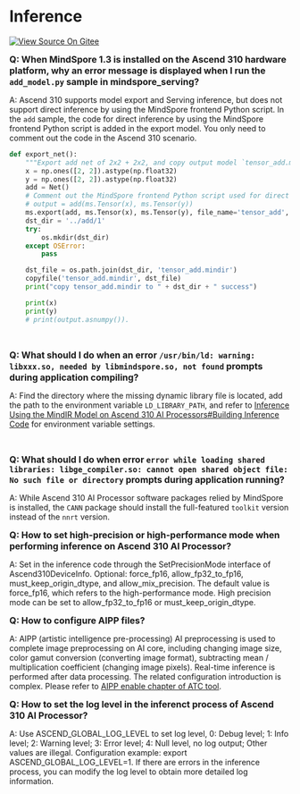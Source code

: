 # Inference

[![View Source On Gitee](https://mindspore-website.obs.cn-north-4.myhuaweicloud.com/website-images/r1.10/resource/_static/logo_source_en.png)](https://gitee.com/mindspore/docs/blob/r1.10/docs/mindspore/source_en/faq/inference.md)

<font size=3>**Q: When MindSpore 1.3 is installed on the Ascend 310 hardware platform, why an error message is displayed when I run the `add_model.py` sample in mindspore_serving?**</font>

A: Ascend 310 supports model export and Serving inference, but does not support direct inference by using the MindSpore frontend Python script. In the `add` sample, the code for direct inference by using the MindSpore frontend Python script is added in the export model. You only need to comment out the code in the Ascend 310 scenario.

```python
def export_net():
    """Export add net of 2x2 + 2x2, and copy output model `tensor_add.mindir` to directory ../add/1"""
    x = np.ones([2, 2]).astype(np.float32)
    y = np.ones([2, 2]).astype(np.float32)
    add = Net()
    # Comment out the MindSpore frontend Python script used for direct inference in the Ascend 310 scenario.
    # output = add(ms.Tensor(x), ms.Tensor(y))
    ms.export(add, ms.Tensor(x), ms.Tensor(y), file_name='tensor_add', file_format='MINDIR')
    dst_dir = '../add/1'
    try:
        os.mkdir(dst_dir)
    except OSError:
        pass

    dst_file = os.path.join(dst_dir, 'tensor_add.mindir')
    copyfile('tensor_add.mindir', dst_file)
    print("copy tensor_add.mindir to " + dst_dir + " success")

    print(x)
    print(y)
    # print(output.asnumpy()).
```

<br/>

<font size=3>**Q: What should I do when an error `/usr/bin/ld: warning: libxxx.so, needed by libmindspore.so, not found` prompts during application compiling?**</font>

A: Find the directory where the missing dynamic library file is located, add the path to the environment variable `LD_LIBRARY_PATH`, and refer to [Inference Using the MindIR Model on Ascend 310 AI Processors#Building Inference Code](https://www.mindspore.cn/tutorials/experts/en/r1.10/infer/ascend_310_mindir.html#building-inference-code) for environment variable settings.

<br/>

<font size=3>**Q: What should I do when error `error while loading shared libraries: libge_compiler.so: cannot open shared object file: No such file or directory` prompts during application running?**</font>

A: While Ascend 310 AI Processor software packages relied by MindSpore is installed, the `CANN` package should install the full-featured `toolkit` version instead of the `nnrt` version.

<font size=3>**Q: How to set high-precision or high-performance mode when performing inference on Ascend 310 AI Processor?**</font>

A: Set in the inference code through the SetPrecisionMode interface of Ascend310DeviceInfo. Optional: force_fp16, allow_fp32_to_fp16, must_keep_origin_dtype, and allow_mix_precision. The default value is force_fp16, which refers to the high-performance mode. High precision mode can be set to allow_fp32_to_fp16 or must_keep_origin_dtype.
<br/>

<font size=3>**Q: How to configure AIPP files?**</font>

A: AIPP (artistic intelligence pre-processing) AI preprocessing is used to complete image preprocessing on AI core, including changing image size, color gamut conversion (converting image format), subtracting mean / multiplication coefficient (changing image pixels). Real-time inference is performed after data processing. The related configuration introduction is complex. Please refer to [AIPP enable chapter of ATC tool](https://www.hiascend.com/document/detail/zh/canncommercial/51RC2/inferapplicationdev/atctool/atctool_0017.html).
<br/>

<font size=3>**Q: How to set the log level in the inferenct process of Ascend 310 AI Processor?**</font>

A: Use ASCEND_GLOBAL_LOG_LEVEL to set log level, 0: Debug level; 1: Info level; 2: Warning level; 3: Error level; 4: Null level, no log output; Other values are illegal. Configuration example: export ASCEND_GLOBAL_LOG_LEVEL=1. If there are errors in the inference process, you can modify the log level to obtain more detailed log information.
